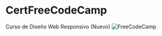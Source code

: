 # CertFreeCodeCamp
Curso de Diseño Web Responsivo (Nuevo)
![FreeCodeCamp](https://img.shields.io/badge/Freecodecamp-%23123.svg?&style=for-the-badge&logo=freecodecamp&logoColor=green)